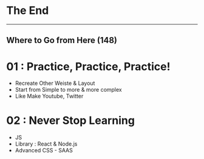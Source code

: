 # The End

---

## Where to Go from Here (148)

# 01 : Practice, Practice, Practice!

- Recreate Other Weiste & Layout
- Start from Simple to more & more complex
- Like Make Youtube, Twitter

# 02 : Never Stop Learning

- JS
- Library : React & Node.js
- Advanced CSS - SAAS
